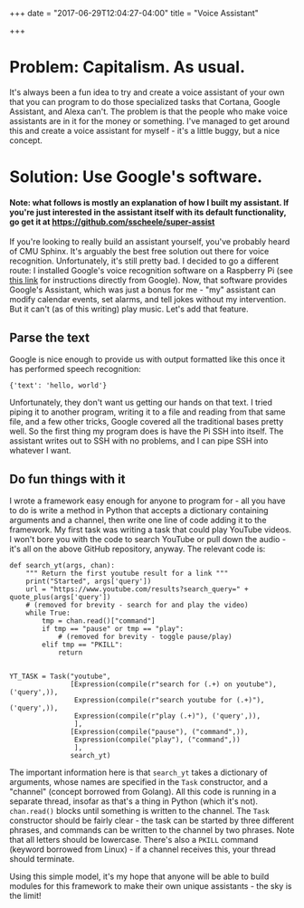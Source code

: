 +++
date = "2017-06-29T12:04:27-04:00"
title = "Voice Assistant"

+++

# Problem: Capitalism. As usual.

It's always been a fun idea to try and create a voice assistant of your own that you can program to do those specialized tasks that Cortana, Google Assistant, and Alexa can't. The problem is that the people who make voice assistants are in it for the money or something. I've managed to get around this and create a voice assistant for myself - it's a little buggy, but a nice concept.

# Solution: Use Google's software.

#### Note: what follows is mostly an explanation of how I built my assistant. If you're just interested in the assistant itself with its default functionality, go get it at https://github.com/sscheele/super-assist

If you're looking to really build an assistant yourself, you've probably heard of CMU Sphinx. It's arguably the best free solution out there for voice recognition. Unfortunately, it's still pretty bad. I decided to go a different route: I installed Google's voice recognition software on a Raspberry Pi (see [this link](https://developers.google.com/assistant/sdk/prototype/getting-started-pi-python/) for instructions directly from Google). Now, that software provides Google's Assistant, which was just a bonus for me - "my" assistant can modify calendar events, set alarms, and tell jokes without my intervention. But it can't (as of this writing) play music. Let's add that feature.

## Parse the text

Google is nice enough to provide us with output formatted like this once it has performed speech recognition:

```
{'text': 'hello, world'}
```

Unfortunately, they don't want us getting our hands on that text. I tried piping it to another program, writing it to a file and reading from that same file, and a few other tricks, Google covered all the traditional bases pretty well. So the first thing my program does is have the Pi SSH into itself. The assistant writes out to SSH with no problems, and I can pipe SSH into whatever I want.

## Do fun things with it

I wrote a framework easy enough for anyone to program for - all you have to do is write a method in Python that accepts a dictionary containing arguments and a channel, then write one line of code adding it to the framework. My first task was writing a task that could play YouTube videos. I won't bore you with the code to search YouTube or pull down the audio - it's all on the above GitHub repository, anyway. The relevant code is:

```
def search_yt(args, chan):
    """ Return the first youtube result for a link """
    print("Started", args['query'])
    url = "https://www.youtube.com/results?search_query=" + quote_plus(args['query'])
    # (removed for brevity - search for and play the video)
    while True:
        tmp = chan.read()["command"]
        if tmp == "pause" or tmp == "play":
            # (removed for brevity - toggle pause/play)
        elif tmp == "PKILL":
            return


YT_TASK = Task("youtube",
               [Expression(compile(r"search for (.+) on youtube"), ('query',)),
                Expression(compile(r"search youtube for (.+)"), ('query',)),
                Expression(compile(r"play (.+)"), ('query',)),
                ],
               [Expression(compile("pause"), ("command",)),
                Expression(compile("play"), ("command",))
                ],
               search_yt)
```

The important information here is that `search_yt` takes a dictionary of arguments, whose names are specified in the `Task` constructor, and a "channel" (concept borrowed from Golang). All this code is running in a separate thread, insofar as that's a thing in Python (which it's not). `chan.read()` blocks until something is written to the channel. The `Task` constructor should be fairly clear - the task can be started by three different phrases, and commands can be written to the channel by two phrases. Note that all letters should be lowercase. There's also a `PKILL` command (keyword borrowed from Linux) - if a channel receives this, your thread should terminate. 

Using this simple model, it's my hope that anyone will be able to build modules for this framework to make their own unique assistants - the sky is the limit!